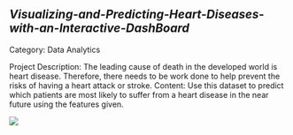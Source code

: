 <H2><B><I>Visualizing-and-Predicting-Heart-Diseases-with-an-Interactive-DashBoard</I></B></H2>
<P>Category: Data Analytics</P>
<p>
Project Description:
	The leading cause of death in the developed world is heart disease. Therefore, there needs to be work done to help prevent the risks of having a heart attack or stroke.
	Content: Use this dataset to predict which patients are most likely to suffer from a heart disease in the near future using the features given.
</P>
<img src="https://user-images.githubusercontent.com/60309916/191014820-1fd57b1b-d3c4-4c2a-8d7c-947809b8edfd.jpg">
